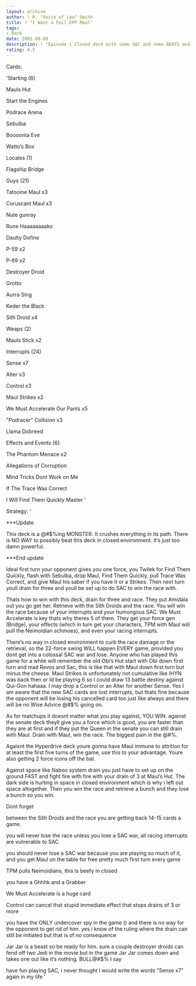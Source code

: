```yaml
---
layout: archive
author: ! R. "Voice of Law" Smith
title: ! "I Want a Foil EPP Maul"
tags:
- Dark
date: 2001-08-08
description: ! "Episode 1 Closed deck with some SAC and some BEATS and some DRAINS and well yeah some racing."
rating: 4.5
---
```

Cards: 

'Starting (6)

Mauls Hut

Start the Engines

Podrace Arena

Sebulba

Boooonta Eve

Watto’s Box


Locales (1)

Flagship Bridge


Guys (21)

Tatooine Maul x3

Coruscant Maul x3

Nute gunray

Rune Haaaaaaaako

Daulty Dofine

P-59 x2

P-69 x2

Destroyer Droid

Grotto

Aurra Sing

Keder the Black

Sith Droid x4


Weaps (2)

Mauls Stick x2


Interrupts (24)

Sense x7

Alter x3

Control x3

Maul Strikes x2

We Must Accelerate Our Pants x5

"Podracer" Collision x3

Llama Dobreed


Effects and Events (6)

The Phantom Menace x2

Allegations of Corruption

Mind Tricks Dont Work on Me

If The Trace Was Correct

I Will Find Them Quickly Master '

Strategy: '

***Update

This deck is a @#$%ing MONSTER. It crushes everything in its path. There is NO WAY to possibly beat this deck in closed environment. It’s just too damn powerful.

***End update


Ideal first turn your opponent gives you one force, you Twilek for Find Them Quickly, flash with Sebulba, drop Maul, Find Them Quickly, pull Trace Was Correct, and give Maul his saber if you have it or a Strikes. Then next turn youll drain for three and youll be set up to do SAC to win the race with.


Thats how to win with this deck, drain for three and race. They put Amidala out you go get her. Retrieve with the Sith Droids and the race. You will win the race because of your interrupts and your humongous SAC. We Must Accelerate is key thats why theres 5 of them. They get your force gen (Bridge), your effects (which in turn get your characters, TPM with Maul will pull the Neimoidian schmoes), and even your racing interrupts.


There’s no way in closed environment to curb the race damage or the retrieval, so the 22-force swing WILL happen EVERY game, provided you dont get into a colossal SAC war and lose. Anyone who has played this game for a while will remember the old Obi’s Hut start with Obi down first turn and mad Revos and Sac, this is like that with Maul down first turn but minus the cheese. Maul Strikes is unfortunately not cumulative like IHYN was back then or Id be playing 6 so I could draw 13 battle destiny against Qui-Gon hahaaa. I may drop a Control or an Alter for another Sense. Yes I am aware that the new SAC cards are lost interrupts, but thats fine because the opponent will be losing his cancelled card too just like always and there will be no Wise Advice @#$% going on.


As for matchups it doesnt matter what you play against, YOU WIN. against the senate deck theyll give you a force which is good, you are faster than they are at first and if they put the Queen in the senate you can still drain with Maul. Drain with Maul, win the race. The biggest pain in the @#$% is that political effect which cancels a drain, you will need to Alter that @#$%.


Agaisnt the Hyperdrive deck youre gonna have Maul immune to attrition for at least the first five turns of the game, use this to your advantage. Youre also getting 2 force icons off the bat.


Against space like Naboo system drain you just have to set up on the ground FAST and fight fire with fire with your drain of 3 at Maul’s Hut. The dark side is hurting in space in closed environment which is why i left out space altogether. Then you win the race and retrieve a bunch and they lose a bunch so you win.



Dont forget 

between the Sith Droids and the race you are getting back 14-15 cards a game.

you will never lose the race unless you lose a SAC war, all racing interrupts are vulnerable to SAC

you should never lose a SAC war because you are playing so much of it, and you get Maul on the table for free pretty much first turn every game

TPM pulls Neimoidians, this is beefy in closed

you have a Ghhhk and a Grabber

We Must Accelerate is a huge card

Control can cancel that stupid immediate effect that stops drains of 3 or more

you have the ONLY undercover spy in the game () and there is no way for the opponent to get rid of him. yes i know of the ruling where the drain can still be initiated but that is of no consequence

Jar Jar is a beast so be ready for him. sure a couple destroyer droids can fend off two Jedi in the movie but in the game Jar Jar comes down and takes one out like it’s nothing. BULL@#$% I say

have fun playing SAC, i never thought I would write the words ”Sense x7” again in my life   '